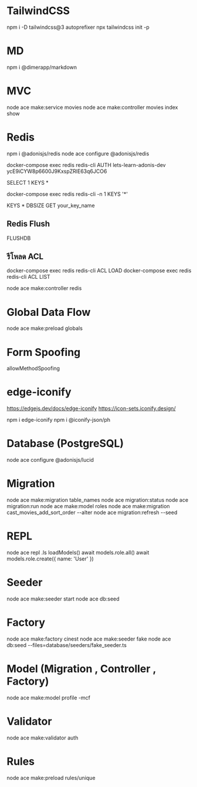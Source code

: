# TailwindCSS
npm i -D tailwindcss@3 autoprefixer
npx tailwindcss init -p

# MD
npm i @dimerapp/markdown

# MVC
node ace make:service movies
node ace make:controller movies index show 

# Redis
npm i @adonisjs/redis
node ace configure @adonisjs/redis

docker-compose exec redis redis-cli
AUTH lets-learn-adonis-dev ycE9iCYW8p6600J9KxspZRlE63q6JCO6

SELECT 1
KEYS *

docker-compose exec redis redis-cli -n 1 KEYS '*'

KEYS *
DBSIZE
GET your_key_name

## Redis Flush
FLUSHDB

## รีโหลด ACL 
docker-compose exec redis redis-cli ACL LOAD
docker-compose exec redis redis-cli ACL LIST

node ace make:controller redis

# Global Data Flow
node ace make:preload globals

# Form Spoofing
allowMethodSpoofing

# edge-iconify
https://edgejs.dev/docs/edge-iconify
https://icon-sets.iconify.design/

npm i edge-iconify
npm i @iconify-json/ph

# Database (PostgreSQL)
node ace configure @adonisjs/lucid

# Migration
node ace make:migration table_names
node ace migration:status
node ace migration:run
node ace make:model roles
node ace make:migration cast_movies_add_sort_order --alter
node ace migration:refresh --seed

# REPL
node ace repl
.ls
loadModels()
await models.role.all()
await models.role.create({ name: 'User' })

# Seeder
node ace make:seeder start
node ace db:seed

# Factory
node ace make:factory cinest
node ace make:seeder fake
node ace db:seed --files=database/seeders/fake_seeder.ts

# Model (Migration , Controller , Factory)
node ace make:model profile -mcf

# Validator
node ace make:validator auth

# Rules
node ace make:preload rules/unique
